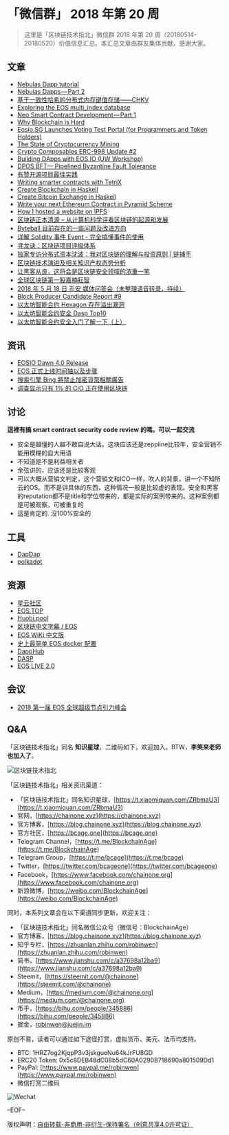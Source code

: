 # 「微信群」 2018 年第 20 周

> 这里是「区块链技术指北」微信群 2018 年第 20 周（20180514-20180520）价值信息汇总。本汇总文章由群友集体贡献，感谢大家。

## 文章

* [Nebulas Dapp tutorial](https://bcage.one/d/417-nebulas-dapp-tutorial)
* [Nebulas Dapps — Part 2](https://bcage.one/d/418-nebulas-dapps-part-2)
* [基于一致性哈希的分布式内存键值存储——CHKV](https://bcage.one/d/420-chkv)
* [Exploring the EOS multi_index database](https://bcage.one/d/424-exploring-the-eos-multi-index-database)
* [Neo Smart Contract Development — Part 1](https://bcage.one/d/425-neo-smart-contract-development-part-1)
* [Why Blockchain is Hard](https://bcage.one/d/427-why-blockchain-is-hard)
* [Eosio.SG Launches Voting Test Portal (for Programmers and Token Holders)](https://bcage.one/d/429-eosio-sg-launches-voting-test-portal-for-programmers-and-token-holders)
* [The State of Cryptocurrency Mining](https://bcage.one/d/430-the-state-of-cryptocurrency-mining)
* [Crypto Composables ERC-998 Update #2](https://bcage.one/d/431-crypto-composables-erc-998-update-2)
* [Building DApps with EOS.IO (UW Workshop)](https://bcage.one/d/432-building-dapps-with-eos-io-uw-workshop)
* [DPOS BFT— Pipelined Byzantine Fault Tolerance](https://bcage.one/d/433-dpos-bft-pipelined-byzantine-fault-tolerance)
* [有赞开源项目最佳实践](https://bcage.one/d/435-github)
* [Writing smarter contracts with TetriX](https://bcage.one/d/436-writing-smarter-contracts-with-tetrix)
* [Create Blockchain in Haskell](https://bcage.one/d/437-create-blockchain-in-haskell)
* [Create Bitcoin Exchange in Haskell](https://bcage.one/d/438-create-bitcoin-exchange-in-haskell)
* [Write your next Ethereum Contract in Pyramid Scheme](https://bcage.one/d/439-write-your-next-ethereum-contract-in-pyramid-scheme)
* [How I hosted a website on IPFS](https://bcage.one/d/440-how-i-hosted-a-website-on-ipfs)
* [区块链正本清源 – 从计算机科学评看区块链的起源和发展](https://mp.weixin.qq.com/s/RCEv1Ul-anXfPk_1_rAD-w)
* [Byteball 目前存在的一些问题及改进方向](https://www.daglabs.io/2018/05/13/byteball-flaws)
* [详解 Solidity 事件 Event - 完全搞懂事件的使用](https://learnblockchain.cn/2018/05/09/solidity-event/)
* [寻龙诀：区块链项目评级体系](https://mp.weixin.qq.com/s/9PyWmr6TbrfoohGu4b19qw)
* [独家专访分布式资本沈波：我对区块链的理解与投资原则 | 链捕手](https://mp.weixin.qq.com/s/oiJA02DrTrKeCDhl8gSs1A)
* [区块链技术演进及相关知识产权态势分析](https://mp.weixin.qq.com/s/L-cLPe6u0-FkFt-fUSEjHQ)
* [让黑客从良，这将会是区块链安全领域的浓重一笔](https://mp.weixin.qq.com/s/ApMxEWpQY9cG6Kagel-_ww)
* [全球区块链第一股嘉楠耘智](https://mp.weixin.qq.com/s/OoYwbnvzqlfd6ykewK_VxA)
* [2018 年 5 月 18 日 币安 媒体问答会（未整理语音转录，持续）](https://note.youdao.com/share/index.html?id=4ff90efc46280b99d13e053f30f30905)
* [Block Producer Candidate Report #9](https://bcage.one/d/445-block-producer-candidate-report-9)
* [以太坊智能合约 Hexagon 存在溢出漏洞](https://bcage.one/d/448-hexagon)
* [以太坊智能合约安全 Dasp Top10](https://bcage.one/d/449-dasp-top10)
* [以太坊智能合约安全入门了解一下（上）](https://bcage.one/d/451-ethereum)

## 资讯

* [EOSIO Dawn 4.0 Release](https://bcage.one/d/419-eosio-dawn-4-0-release)
* [EOS 正式上线时间轴以及步骤](https://bcage.one/d/426-eos)
* [搜索引擎 Bing 將禁止加密貨幣相關廣告](https://bcage.one/d/434-bing)
* [调查显示只有 1% 的 CIO 正在使用区块链](https://mp.weixin.qq.com/s/--4XCco_jcVBuX7T2oj8Dw)

## 讨论

**這裡有搞 smart contract security code review 的嗎。可以一起交流**

* 安全是越懂的人越不敢自说大话。这块应该还是zeppline比较牛，安全营销不能用模糊的自大用语
* 不知道是不是利益相关者
* 余弦讲的，应该还是比较客观
* 可以大概从营销文判定，这个营销文和ICO一样，吹人的背景，讲一个不知所云的OS。而不是讲具体的东西，这种情况一般是比较虚的表现。安全和黑客的reputation都不是title和学位带来的，都是实际的案例带来的。这种案例都是可被观察，可被重复的
* 這是肯定的. 沒100%安全的

## 工具

* [DapDap](https://bcage.one/d/422-dapdap)
* [polkadot](https://bcage.one/d/446-polkadot)

## 资源

* [星云社区](https://bcage.one/d/415-nebulas)
* [EOS.TOP](https://bcage.one/d/416-eos-top)
* [Huobi.pool](https://bcage.one/d/428-huobi-pool)
* [区块链中文字幕 / EOS](https://bcage.one/d/441-eos)
* [EOS WiKi 中文版](https://bcage.one/d/442-eos-wiki)
* [史上最简单 EOS docker 配置](https://bcage.one/d/443-eos-docker)
* [DappHub](https://bcage.one/d/444-dapphub)
* [DASP](https://bcage.one/d/450-dasp)
* [EOS LIVE 2.0](https://eos.live)

## 会议

* [2018 第一届 EOS 全球超级节点引力峰会](http://qdzb.pailixiang.com/album_ia71730581.html)

## Q&A

「区块链技术指北」同名 **知识星球**，二维码如下，欢迎加入。BTW，**李笑来老师也加入了**。

![区块链技术指北](https://i.imgur.com/RBmpxTL.png)

「区块链技术指北」相关资讯渠道：

* 「区块链技术指北」同名知识星球，[https://t.xiaomiquan.com/ZRbmaU3](https://t.xiaomiquan.com/ZRbmaU3)
* 官网，[https://chainone.xyz](https://chainone.xyz)
* 官方博客，[https://blog.chainone.xyz](https://blog.chainone.xyz)
* 官方社区，[https://bcage.one](https://bcage.one)
* Telegram Channel，[https://t.me/BlockchainAge](https://t.me/BlockchainAge)
* Telegram Group，[https://t.me/bcage](https://t.me/bcage)
* Twitter，[https://twitter.com/bcageone](https://twitter.com/bcageone)
* Facebook，[https://www.facebook.com/chainone.org](https://www.facebook.com/chainone.org)
* 新浪微博，[https://weibo.com/BlockchainAge](https://weibo.com/BlockchainAge)

同时，本系列文章会在以下渠道同步更新，欢迎关注：

* 「区块链技术指北」同名微信公众号（微信号：BlockchainAge）
* 官方博客，[https://blog.chainone.xyz](https://blog.chainone.xyz)
* 知乎专栏，[https://zhuanlan.zhihu.com/robinwen](https://zhuanlan.zhihu.com/robinwen)
* 简书，[https://www.jianshu.com/c/a37698a12ba9](https://www.jianshu.com/c/a37698a12ba9)
* Steemit，[https://steemit.com/@chainone](https://steemit.com/@chainone)
* Medium，[https://medium.com/@chainone.org](https://medium.com/@chainone.org)
* 币乎，[https://bihu.com/people/345886](https://bihu.com/people/345886)
* 掘金，[robinwen@juejin.im](https://juejin.im/user/5673ccae60b2260ee435f89a/posts)

原创不易，读者可以通过如下途径打赏，虚拟货币、美元、法币均支持。

* BTC: 1HRZ7og2KjqpP3v3jskgueNu64kJrFU8GD
* ERC20 Token: 0x5c8DEB48dC08b5dC60A0290B718690a801509Dd1
* PayPal: [https://www.paypal.me/robinwen](https://www.paypal.me/robinwen)
* 微信打赏二维码

![Wechat](https://i.imgur.com/hKyy9lI.jpg)

–EOF–

版权声明：[自由转载-非商用-非衍生-保持署名（创意共享4.0许可证）](http://creativecommons.org/licenses/by-nc-nd/4.0/deed.zh)